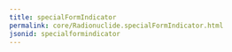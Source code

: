 ```yaml
---
title: specialFormIndicator
permalink: core/Radionuclide.specialFormIndicator.html
jsonid: specialformindicator
---
```

